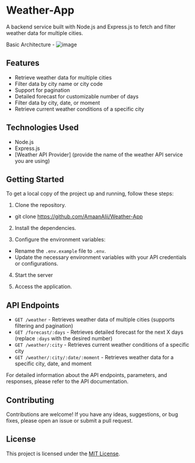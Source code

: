 # Weather-App
A backend service built with Node.js and Express.js to fetch and filter weather data for multiple cities.

Basic Architecture -
![image](https://github.com/AmaanAlii/Weather-App/assets/117629490/6025bb5d-ec85-462b-bce4-e84ffcd168ad)


## Features

- Retrieve weather data for multiple cities
- Filter data by city name or city code
- Support for pagination
- Detailed forecast for customizable number of days
- Filter data by city, date, or moment
- Retrieve current weather conditions of a specific city

## Technologies Used

- Node.js
- Express.js
- [Weather API Provider] (provide the name of the weather API service you are using)

## Getting Started

To get a local copy of the project up and running, follow these steps:

1. Clone the repository.
  - git clone https://github.com/AmaanAlii/Weather-App

2. Install the dependencies.

3. Configure the environment variables:
- Rename the `.env.example` file to `.env`.
- Update the necessary environment variables with your API credentials or configurations.

4. Start the server

5. Access the application.


## API Endpoints

- `GET /weather` - Retrieves weather data of multiple cities (supports filtering and pagination)
- `GET /forecast/:days` - Retrieves detailed forecast for the next X days (replace `:days` with the desired number)
- `GET /weather/:city` - Retrieves current weather conditions of a specific city
- `GET /weather/:city/:date/:moment` - Retrieves weather data for a specific city, date, and moment

For detailed information about the API endpoints, parameters, and responses, please refer to the API documentation.

## Contributing

Contributions are welcome! If you have any ideas, suggestions, or bug fixes, please open an issue or submit a pull request.

## License

This project is licensed under the [MIT License](LICENSE).


